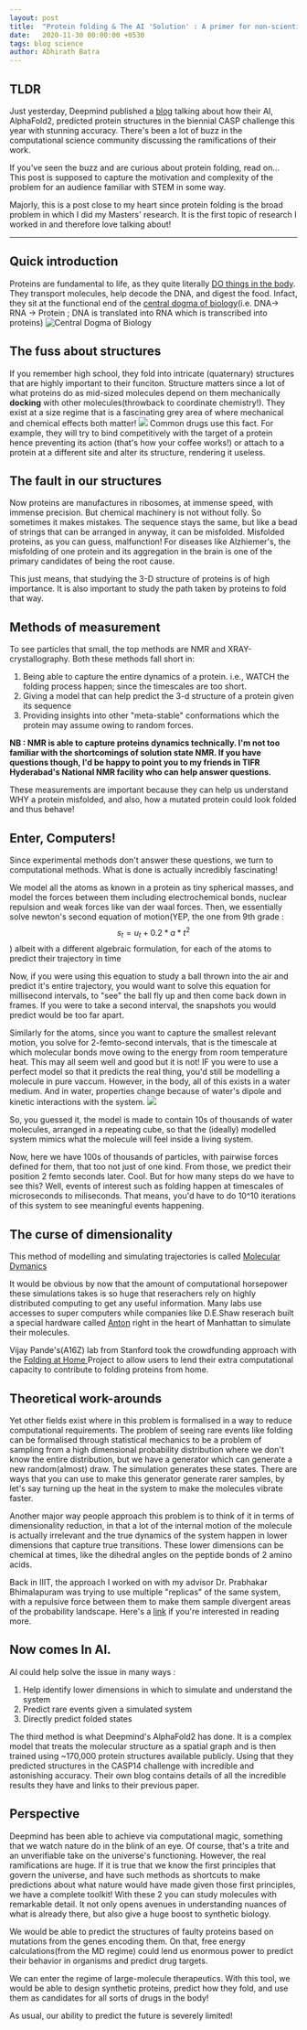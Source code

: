 ```yaml
---
layout: post
title:  "Protein folding & The AI 'Solution' : A primer for non-scientists"
date:   2020-11-30 00:00:00 +0530
tags: blog science
author: Abhirath Batra
---
```


## TLDR 

Just yesterday, Deepmind published a <a href="https://deepmind.com/blog/article/alphafold-a-solution-to-a-50-year-old-grand-challenge-in-biology">blog</a> talking about how their AI, AlphaFold2, predicted protein structures in the biennial CASP challenge this year with stunning accuracy. There's been a lot of buzz in the computational science community discussing the ramifications of their work. 

If you've seen the buzz and are curious about protein folding, read on...
This post is supposed to capture the motivation and complexity of the problem for an audience familiar with STEM in some way.

Majorly, this is a post close to my heart since protein folding is the broad problem in which I did my Masters' research. It is the first topic of research I worked in and therefore love talking about!

---

## Quick introduction

Proteins are fundamental to life, as they quite literally <a href="https://www.youtube.com/watch?v=X_tYrnv_o6A">DO things in the body</a>. They transport molecules, help decode the DNA, and digest the food. Infact, they sit at the functional end of the <a href="https://en.wikipedia.org/wiki/Central_dogma_of_molecular_biology">central dogma of biology</a>(i.e. DNA-> RNA -> Protein ; DNA is translated into RNA which is transcribed into proteins)
<img src="https://upload.wikimedia.org/wikipedia/commons/thumb/e/ee/Cdmb.svg/1280px-Cdmb.svg.png" alt = "Central Dogma of Biology"/>

## The fuss about structures
If you remember high school, they fold into intricate (quaternary) structures that are highly important to their funciton. Structure matters since a lot of what proteins do as mid-sized molecules depend on them mechanically **docking** with other molecules(throwback to coordinate chemistry!). They exist at a size regime that is a fascinating grey area of where mechanical and chemical effects both matter!
<img src="https://upload.wikimedia.org/wikipedia/commons/thumb/9/97/Docking_representation_2.png/1280px-Docking_representation_2.png" />
Common drugs use this fact. For example, they will try to bind competitively with the target of a protein hence preventing its action (that's how your coffee works!) or attach to a protein at a different site and alter its structure, rendering it useless. 

## The fault in our structures
Now proteins are manufactures in ribosomes, at immense speed, with immense precision. But chemical machinery is not without folly. So sometimes it makes mistakes. The sequence stays the same, but like a bead of strings that can be arranged in anyway, it can be misfolded. Misfolded proteins, as you can guess, malfunction! For diseases like Alzhiemer's, the misfolding of one protein and its aggregation in the brain is one of the primary candidates of being the root cause. 

This just means, that studying the 3-D structure of proteins is of high importance. It is also important to study the path taken by proteins to fold that way.

## Methods of measurement
To see particles that small, the top methods are NMR and XRAY-crystallography. Both these methods fall short in: 
1. Being able to capture the entire dynamics of a protein. i.e., WATCH the folding process happen; since the timescales are too short.
2. Giving a model that can help predict the 3-d structure of a protein given its sequence
2. Providing insights into other "meta-stable" conformations which the protein may assume owing to random forces. 

__NB : NMR is able to capture proteins dynamics technically. I'm not too familiar with the shortcomings of solution state NMR. If you have questions though, I'd be happy to point you to my friends in TIFR Hyderabad's National NMR facility who can help answer questions.__ 

These measurements are important because they can help us understand WHY a protein misfolded, and also, how a mutated protein could look folded and thus behave!

## Enter, Computers!

Since experimental methods don't answer these questions, we turn to computational methods. What is done is actually incredibly fascinating! 

We model all the atoms as known in a protein as tiny spherical masses, and model the forces between them including electrochemical bonds, nuclear repulsion and weak forces like van der waal forces. Then, we essentially solve newton's second equation of motion(YEP, the one from 9th grade : $$s_t = u_t + 0.2 * a* t^2$$ ) albeit with a different algebraic formulation, for each of the atoms to predict their trajectory in time

Now, if you were using this equation to study a ball thrown into the air and predict it's entire trajectory, you would want to solve this equation for millisecond intervals, to "see" the ball fly up and then come back down in frames. If you were to take a second interval, the snapshots you would predict would be too far apart. 

 Similarly for the atoms, since you want to capture the smallest relevant motion, you solve for 2-femto-second intervals, that is the timescale at which molecular bonds move owing to the energy from room temperature heat. This may all seem well and good but it is not!
 IF you were to use a perfect model so that it predicts the real thing, you'd still be modelling a molecule in pure vaccum. However, in the body, all of this exists in a water medium. And in water, properties change because of water's dipole and kinetic interactions with the system. 
<img src="https://ars.els-cdn.com/content/image/1-s2.0-S1471489210001463-gr1.jpg" />

 So, you guessed it, the model is made to contain 10s of thousands of water molecules, arranged in a repeating cube, so that the (ideally) modelled system mimics what the molecule will feel inside a living system. 
 
 Now, here we have 100s of thousands of particles, with pairwise forces defined for them, that too not just of one kind. From those, we predict their position 2 femto seconds later. Cool. But for how many steps do we have to see this? Well, events of interest such as folding happen at timescales of microseconds to miliseconds. That means, you'd have to do 10^10 iterations of this system to see meaningful events happening. 

## The curse of dimensionality
 
  This method of modelling and simulating trajectories is called <a href="https://en.wikipedia.org/wiki/Molecular_dynamics#:~:text=Molecular%20dynamics%20(MD)%20is%20a,%22evolution%22%20of%20the%20system.">Molecular Dymanics</a>

It would be obvious by now that the amount of computational horsepower these simulations takes is so huge that reserachers rely on highly distributed computing to get any useful information. Many labs use accesses to super computers while companies like D.E.Shaw reserach built a special hardware called <a href="https://en.wikipedia.org/wiki/Anton_(computer)">Anton</a> right in the heart of Manhattan to simulate their molecules. 

Vijay Pande's(A16Z) lab from Stanford took the crowdfunding approach with the <a href="https://foldingathome.org/"> Folding at Home </a> Project to allow users to lend their extra computational capacity to contribute to folding proteins from home. 

## Theoretical work-arounds

Yet other fields exist where in this problem is formalised in a way to reduce computational requirements. The problem of seeing rare events like folding can be formalised through statistical mechanics to be a problem of sampling from a high dimensional probability distribution where we don't know the entire distribution, but we have a generator which can generate a new random(almost) draw. The simulation generates these states. There are ways that you can use to make this generator generate rarer samples, by let's say turning up the heat in the system to make the molecules vibrate faster. 

Another major way people approach this problem is to think of it in terms of dimensionality reduction, in that a lot of the internal motion of the molecule is actually irrelevant and the true dynamics of the system happen in lower dimensions that capture true transitions. These lower dimensions can be chemical at times, like the dihedral angles on the peptide bonds of 2 amino acids.

Back in IIIT, the approach I worked on with my advisor Dr. Prabhakar Bhimalapuram was trying to use multiple "replicas" of the same system, with a repulsive force between them to make them sample divergent areas of the probability landscape. Here's a <a href="http://web2py.iiit.ac.in/research_centres/publications/view_publication/mastersthesis/680">link</a> if you're interested in reading more. 

## Now comes In AI. 
AI could help solve the issue in many ways : 
1. Help identify lower dimensions in which to simulate and understand the system
2. Predict rare events given a simulated system
3. Directly predict folded states

The third method is what Deepmind's AlphaFold2 has done. It is a complex model that treats the molecular structure as a spatial graph and is then trained using ~170,000 protein structures available publicly. Using that they predicted structures in the CASP14 challenge with incredible and astonishing accuracy. Their own blog contains details of all the incredible results they have and links to their previous paper. 

## Perspective

Deepmind has been able to achieve via computational magic, something that we watch nature do in the blink of an eye. Of course, that's a trite and an unverifiable take on the universe's functioning. 
However, the real ramifications are huge. If it is true that we know the first principles that govern the universe, and have such methods as shortcuts to make predictions about what nature would have made given those first principles, we have a complete toolkit! With these 2 you can study molecules with remarkable detail. 
It not only opens avenues in understanding nuances of what is already there, but also give a huge boost to synthetic biology. 

 We would be able to predict the structures of faulty proteins based on  mutations from the genes encoding them. On that, free energy calculations(from the MD regime) could lend us enormous power to predict their behavior in organisms and predict drug targets.

 We can enter the regime of large-molecule therapeutics. With this tool, we would be able to design synthetic proteins, predict how they fold, and use them as candidates for all sorts of drugs in the body!

 As usual, our ability to predict the future is severely limited!